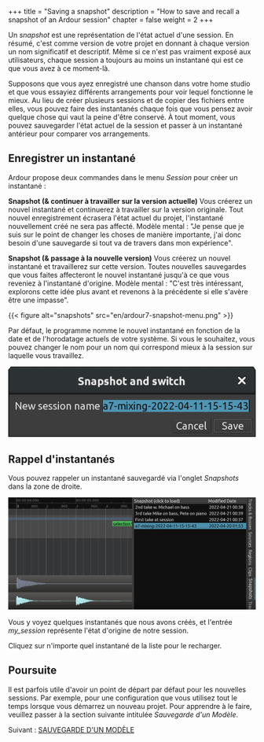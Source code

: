+++
title = "Saving a snapshot"
description = "How to save and recall a snapshot of an Ardour session"
chapter = false
weight = 2
+++

Un _snapshot_ est une représentation de l'état actuel d'une session. En résumé, c'est comme
version de votre projet en donnant à chaque version un nom significatif et descriptif.
Même si ce n'est pas vraiment exposé aux utilisateurs, chaque session a toujours au moins
un instantané qui est ce que vous avez à ce moment-là.

Supposons que vous ayez enregistré une chanson dans votre home studio et que vous essayiez
différents arrangements pour voir lequel fonctionne le mieux. Au lieu de créer plusieurs sessions
et de copier des fichiers entre elles, vous pouvez faire des instantanés chaque fois que vous pensez avoir
quelque chose qui vaut la peine d'être conservé. À tout moment, vous pouvez sauvegarder
l'état actuel de la session et passer à un instantané antérieur pour comparer vos
arrangements.

## Enregistrer un instantané

Ardour propose deux commandes dans le menu _Session_ pour créer un instantané :

**Snapshot (& continuer à travailler sur la version actuelle)**
Vous créerez un nouvel instantané et continuerez à travailler sur la version originale.
Tout nouvel enregistrement écrasera l'état actuel du projet, l'instantané nouvellement créé ne sera pas affecté.
Modèle mental : "Je pense que je suis sur le point de changer les choses de manière importante,
j'ai donc besoin d'une sauvegarde si tout va de travers dans mon expérience".

**Snapshot (& passage à la nouvelle version)**
Vous créerez un nouvel instantané et travaillerez sur cette version. Toutes nouvelles
sauvegardes que vous faites affecteront le nouvel instantané jusqu'à ce que vous reveniez à l'instantané d'origine.
Modèle mental : "C'est très intéressant, explorons cette idée plus avant et revenons à la précédente si elle s'avère être une impasse".

{{< figure alt="snapshots" src="en/ardour7-snapshot-menu.png" >}}

Par défaut, le programme nomme le nouvel instantané en fonction de la date et de l'horodatage actuels de votre système.
Si vous le souhaitez, vous pouvez changer le nom pour un nom qui correspond mieux à la session sur laquelle vous travaillez.

![snapshots](en/ardour7-snapshot-name.png?width=350)

## Rappel d'instantanés

Vous pouvez rappeler un instantané sauvegardé via l'onglet _Snapshots_ dans la zone de droite.

![snapshot2](en/ardour7-snapshot-list.png?width=700)

Vous y voyez quelques instantanés que nous avons créés, et l'entrée _my_session_ représente l'état d'origine de notre session.

Cliquez sur n'importe quel instantané de la liste pour le recharger.

## Poursuite

Il est parfois utile d'avoir un point de départ par défaut pour les nouvelles sessions.
Par exemple, pour une configuration que vous utilisez tout le temps lorsque vous démarrez un nouveau projet.
Pour apprendre à le faire, veuillez passer à la section suivante intitulée _Sauvegarde d'un Modèle_. 

Suivant : [SAUVEGARDE D'UN MODÈLE](../saving-a-template)
